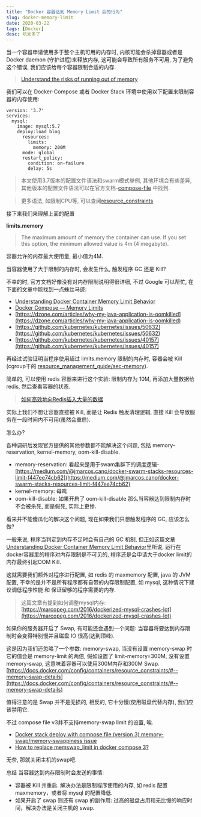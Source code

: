 ```yaml
---
title: "Docker 容器达到 Memory Limit 后的行为"
slug: docker-memory-limit
date: 2020-03-22
tags: [Docker]
desc: 坑太多了
---
```


当一个容器申请使用多于整个主机可用的内存时, 内核可能会杀掉容器或者是 Docker daemon (守护进程)来释放内存, 这可能会导致所有服务不可用, 为了避免这个错误, 我们应该给每个容器限制合适的内存.

> [Understand the risks of running out of memory](https://docs.docker.com/config/containers/resource_constraints/#understand-the-risks-of-running-out-of-memory)

我们可以在 Docker-Compose 或者 Docker Stack 环境中使用以下配置来限制容器的内存使用:

```
version: '3.7'
services:
  mysql:
    image: mysql:5.7
    deploy:load blog
      resources:
        limits:
          memory: 200M
      mode: global
      restart_policy:
        condition: on-failure
        delay: 5s
```

> 本文使用3.7版本的配置文件语法和swarm模式举例, 其他环境会有些差异, 其他版本的配置文件语法可以在官方文档-[compose-file](https://docs.docker.com/compose/compose-file/)
中找到.

> 更多语法, 如限制CPU等, 可以查阅[resource_constraints](https://docs.docker.com/config/containers/resource_constraints/)

接下来我们来理解上面的配置

**limits.memory**

> The maximum amount of memory the container can use. If you set this option, the minimum allowed value is 4m (4 megabyte).

容器允许的内存最大使用量, 最小值为4M.

当容器使用了大于限制的内存时, 会发生什么, 触发程序 GC 还是 Kill?

不幸的时, 官方文档好像没有对内存限制说明得很详细, 不过 Google 可以帮忙, 在下面的文章中能找到一点蛛丝马迹:

- [Understanding Docker Container Memory Limit Behavior](https://medium.com/faun/understanding-docker-container-memory-limit-behavior-41add155236c)
- [Docker Compose — Memory Limits](https://linuxhint.com/docker_compose_memory_limits/)
- [https://dzone.com/articles/why-my-java-application-is-oomkilled](https://dzone.com/articles/why-my-java-application-is-oomkilled)
- [https://github.com/kubernetes/kubernetes/issues/50632](https://github.com/kubernetes/kubernetes/issues/50632)
- [https://github.com/kubernetes/kubernetes/issues/40157](https://github.com/kubernetes/kubernetes/issues/40157)

再经过试验证明当程序使用超过 limits.memory 限制的内存时, 容器会被 Kill (cgroup干的 [resource_management_guide/sec-memory](https://access.redhat.com/documentation/en-us/red_hat_enterprise_linux/6/html/resource_management_guide/sec-memory)).

简单的, 可以使用 redis 容器来进行这个实验: 限制内存为 10M, 再添加大量数据给 redis, 然后查看容器的状态.

> [如何高效地向Redis插入大量的数据](https://www.cnblogs.com/ivictor/p/5446503.html)

实际上我们不想让容器直接被 Kill, 而是让 Redis 触发清理逻辑, 直接 Kill 会导致服务在一段时间内不可用(虽然会重启).

怎么办?

各种调研后发现官方提供的其他参数都不能解决这个问题, 包括 memory-reservation, kernel-memory, oom-kill-disable.

- memory-reservation: 看起来是用于swam集群下的调度逻辑- [https://medium.com/@jmarcos.cano/docker-swarm-stacks-resources-limit-f447ee74cb62](https://medium.com/@jmarcos.cano/docker-swarm-stacks-resources-limit-f447ee74cb62)
- kernel-memory: 母鸡
- oom-kill-disable: 如果开启了 oom-kill-disable 那么当容器达到限制内存时不会被杀死, 而是假死, 实际上更惨.

看来并不能傻瓜化的解决这个问题, 现在如果我们只想触发程序的 GC, 应该怎么做?

一般来说, 程序当判定到内存不足时会有自己的 GC 机制, 但正如这篇文章[Understanding Docker Container Memory Limit Behavior](https://medium.com/faun/understanding-docker-container-memory-limit-behavior-41add155236c)里所说, 运行在docker容器里的程序对内存限制是不可见的, 程序还是会申请大于docker limit的内存最终引起OOM Kill.

这就需要我们额外对程序进行配置, 如 redis 的 maxmemory 配置, java 的 JVM 配置, 不幸的是并不是所有程序都有自带的内存限制配置, 如 mysql, 这种情况下建议调低程序性能 和 保证留够的程序需要的内存.

> 这篇文章有提到如何调整mysql内存: [https://marcopeg.com/2016/dockerized-mysql-crashes-lot](https://marcopeg.com/2016/dockerized-mysql-crashes-lot)

如果你的服务器开启了 Swap, 有可能还会遇到一个问题: 当容器将要达到内存限制时会变得特别慢并且磁盘 IO 很高(达到顶峰).

这是因为我们还忽略了一个参数: memory-swap, 当没有设置 memory-swap 时它的值会是 memory-limit 的两倍, 假如设置了 limit-memory=300M, 没有设置 memory-swap, 这意味着容器可以使用300M内存和300M Swap. [https://docs.docker.com/config/containers/resource_constraints/#--memory-swap-details](https://docs.docker.com/config/containers/resource_constraints/#--memory-swap-details)

值得注意的是 Swap 并不是无损的, 相反的, 它十分慢(使用磁盘代替内存), 我们应该禁用它.

不过 compose file v3并不支持memory-swap limit 的设置, 唉.

- [Docker stack deploy with compose file (version 3) memory-swap/memory-swappiness issue](https://github.com/moby/moby/issues/33742)
- [How to replace memswap_limit in docker compose 3?](https://stackoverflow.com/questions/44325949/how-to-replace-memswap-limit-in-docker-compose-3)

无奈, 那就关闭主机的swap吧.

总结 当容器达到内存限制时会发送的事情:
- 容器被 Kill 并重启. 解决办法是限制程序使用的内存, 如 redis 配置 maxmemory，或者将 mysql 的配置降低.
- 如果开启了 swap 则还有 swap 的副作用: 过高的磁盘占用和无比慢的响应时间，解决办法是关闭主机的 swap.
